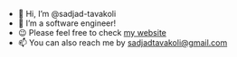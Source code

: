 - 👋 Hi, I’m @sadjad-tavakoli
- 👀 I’m a software engineer!
- 😉 Please feel free to check [my website](https://sadjadtavakoli.github.io)
- 📫 You can also reach me by sadjadtavakoli@gmail.com

<!---
sadjad-tavakoli/sadjad-tavakoli is a ✨ special ✨ repository because its `README.md` (this file) appears on your GitHub profile.
You can click the Preview link to take a look at your changes.
--->
